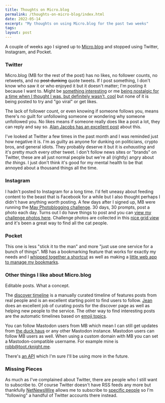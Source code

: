 ```yaml
---
title: Thoughts on Micro.blog
permalink: /thoughts-on-micro-blog/index.html
date: 2022-05-14
excerpt: "My thoughts on using Micro.blog for the past two weeks"
tags:
layout: post
---
```


A couple of weeks ago I signed up to [Micro.blog](https://micro.blog) and stopped using Twitter, Instagram, and Pocket.

### Twitter

Micro.blog (MB for the rest of the post) has no likes, no follower counts, no retweets, and no <s>post dunking</s> quote tweets. If I post something, I don't know who saw it or who enjoyed it but it doesn't matter; I'm posting it because I want to. Might be [something interesting](https://toot.rknight.me/2022/05/12/stripe-have-opensourced.html) or me [being nostalgic for a time when I thought I was, but definitely wasn't, cool](https://toot.rknight.me/2022/05/13/mcr-released-a.html) but none of it is being posted to try and "go viral" or get likes.

The lack of follower count, or even knowing if someone follows you, means there's no guilt for unfollowing someone or wondering why someone unfollowed you. No likes means if someone really does like a post a lot, they can reply and say so. [Alan Jacobs has an excellent post](https://blog.ayjay.org/a-bit-of-advice/) about this.

I've looked at Twitter a few times in the past month and I was reminded just how negative it is. I'm as guilty as anyone for dunking on politicians, crypto bros, and general idiots. They probably deserve it but it is _exhausting_ and it's pretty much every other tweet. I don't follow news sites or "brands" on Twitter, these are all just normal people but we're all (rightly) angry about _the things_. I just don't think it's good for my mental health to be that annoyed about a thousand things all the time.

### Instagram

I hadn't posted to Instagram for a long time. I'd felt uneasy about feeding content to the beast that is Facebook for a while but I also thought perhaps I didn't have anything _worth_ posting. A few days after I signed up, MB were running the [May Photoblogging challenge](https://micro.welltempered.net/2022/04/30/the-may-photoblogging.html). 30 days, 30 prompts, post a photo each day. Turns out I do have things to post and you can [view my challenge photos here](https://toot.rknight.me/categories/may-2022-photoblogging-challenge/). Challenge photos are collected in this [nice grid view](http://micro.blog/discover/mbmay/grid) and it's been a great way to find all the cat people.

### Pocket

This one is less "stick it to the man" and more "just use one service for a bunch of things". MB has a bookmarking feature that works for exactly my needs and I [whipped together a shortcut](https://rknight.me/save-bookmark-to-micro-blog-shortcut/) as well as making a [little web app to manage my bookmarks](https://micromarks.rknight.me).

### Other things I like about Micro.blog

Editable posts. What a concept.

The [discover timeline](https://micro.blog/discover) is a manually curated timeline of features posts from real people and is an excellent starting point to find users to follow. [Jean](https://micro.blog/jean) does an excellent job of curating posts for the discover page as well as helping new people to the service. The other way to find interesting posts are the automatic timelines based on [emoji topics](https://help.micro.blog/t/emoji-in-discover/34).

You can follow Mastodon users from MB which mean I can still get updates from [the duck haus](https://duck.haus/about) or any other Mastodon instance. Mastodon users can follow MB users as well. When using a custom domain with MB you can set a Mastodon-compatible username. For example mine is [robb@toot.rknight.me](https://micro.blog/rknightuk?remote_follow=1).

There's [an API](https://help.micro.blog/t/json-api/97) which I'm sure I'll be using more in the future.

### Missing Pieces

As much as I've complained about Twitter, there are people who I still want to subscribe to. Of course Twitter doesn't have RSS feeds any more but thankfully [NetNewsWire](https://netnewswire.com) allows me to subscribe to [specific people](https://twitter.com/daviddarnes) so I'm "following" a handful of Twitter accounts there instead.

